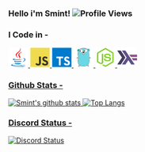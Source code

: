 ### Hello i'm Smint!   ![Profile Views](https://komarev.com/ghpvc/?username=smintf&style=circle) <br>

### I Code in -
<a href="https://github.com/smintf" target="_blank" rel="noreferrer">
<img src="https://raw.githubusercontent.com/devicons/devicon/master/icons/java/java-original.svg" alt="java" width="40" height="40"/>

<a href="https://github.com/smintf" target="_blank" rel="noreferrer">
<img src="https://raw.githubusercontent.com/devicons/devicon/master/icons/javascript/javascript-original.svg" alt="javascript" width="40" height="40"/>

<a href="https://github.com/smintf" target="_blank" rel="noreferrer">
<img src="https://raw.githubusercontent.com/devicons/devicon/master/icons/typescript/typescript-original.svg" alt="typescript" width="40" height="40"/>

<a href="https://github.com/smintf" target="_blank" rel="noreferrer">
<img src="https://raw.githubusercontent.com/devicons/devicon/master/icons/go/go-original.svg" alt="go" width="40" height="40"/>

<a href="https://github.com/smintf" target="_blank" rel="noreferrer">
<img src="https://raw.githubusercontent.com/devicons/devicon/master/icons/nodejs/nodejs-original.svg" alt="node" width="40" height="40"/>

<a href="https://github.com/smintf" target="_blank" rel="noreferrer">
<img src="https://raw.githubusercontent.com/devicons/devicon/master/icons/haskell/haskell-original.svg" alt="haskell" width="40" height="40"/>

### Github Stats -
![Smint's github stats](https://github-readme-stats.vercel.app/api?username=smintf&include_all_commits=true&count_private=true&show_icons=true&hide_border=true&bg_color=0d1117&title_color=58a6ff&text_color=8b949e&icon_color=8b949e)
![Top Langs](https://github-readme-stats.vercel.app/api/top-langs/?username=smintf&layout=compact&hide_border=true&bg_color=0d1117&title_color=58a6ff&text_color=8b949e&icon_color=8b949e)

### Discord Status -
[![Discord Status](https://lanyard.cnrad.dev/api/543813353454436368?theme=dark&animated=true&borderRadius=10px&idleMessage=Neverlack.&hideBadges=true)](https://discord.com/users/543813353454436368)

